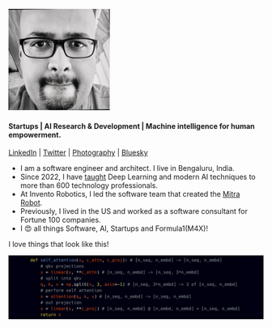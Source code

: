 ![Profile pic](https://raw.githubusercontent.com/narvind2003/narvind2003.github.io/main/arvind_profile.jpeg) 
#### Startups | AI Research & Development | Machine intelligence for human empowerment.
[LinkedIn](https://www.linkedin.com/in/arvind-nagaraj-9a17aa82/) | [Twitter](https://twitter.com/nagaraj_arvind) | [Photography](https://500px.com/arvindnagaraj) | [Bluesky](https://bsky.app/profile/arvindn.xyz)

- I am a software engineer and architect. I live in Bengaluru, India.
- Since 2022, I have [taught](https://mitrarobot.com/modernaipro) Deep Learning and modern AI techniques to more than 600 technology professionals.
- At Invento Robotics, I led the software team that created the [Mitra Robot](https://x.com/balajivis/status/1750297912310108551).
- Previously, I lived in the US and worked as a software consultant for Fortune 100 companies.
- I 😍 all things Software, AI, Startups and Formula1(M4X)!

I love things that look like this!

![code banner](https://raw.githubusercontent.com/narvind2003/narvind2003.github.io/main/banner.jpeg)

